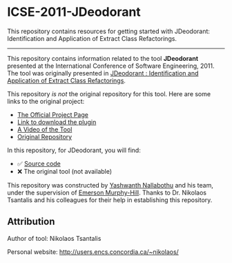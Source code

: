 # ICSE-2011-JDeodorant
This repository contains resources for getting started with JDeodorant: Identification and Application of Extract Class Refactorings.

***

This repository contains information related to the tool **JDeodorant** presented at the International Conference of Software Engineering, 2011. The tool was originally presented in [JDeodorant : Identification and Application of Extract Class Refactorings](http://dl.acm.org/citation.cfm?doid=1985793.1985989).

This repository _is not_ the original repository for this tool. Here are some links to the original project:

* [The Official Project Page](http://www.jdeodorant.com/)
* [Link to download the plugin](http://marketplace.eclipse.org/content/jdeodorant)
* [A Video of the Tool](https://www.youtube.com/watch?v=h8K2M-lbDYo)
* [Original Repository](https://github.com/tsantalis/JDeodorant)

In this repository, for JDeodorant, you will find:

* :white_check_mark: [Source code](https://github.com/SoftwareEngineeringToolDemos/ICSE-2011-JDeodorant/archive/master.zip)
* :x: The original tool (not available)

This repository was constructed by [Yashwanth Nallabothu](https://github.com/YashwanthAsh) and his team, under the supervision of [Emerson Murphy-Hill](https://github.com/CaptainEmerson). Thanks to Dr. Nikolaos Tsantalis and his colleagues for their help in establishing this repository.

## Attribution

Author of tool: Nikolaos Tsantalis
 
Personal website: http://users.encs.concordia.ca/~nikolaos/
